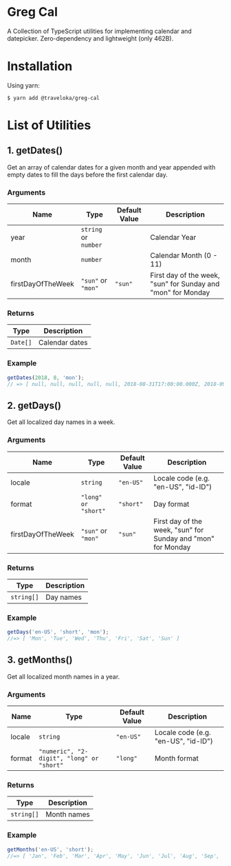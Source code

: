 # Greg Cal

A Collection of TypeScript utilities for implementing calendar and datepicker. Zero-dependency and lightweight (only 462B).

# Installation

Using yarn:

```
$ yarn add @traveloka/greg-cal
```

# List of Utilities

## 1. getDates()

Get an array of calendar dates for a given month and year appended with empty dates to fill the days before the first calendar day.

### Arguments

| Name              | Type                 | Default Value | Description                                                  |
| ----------------- | -------------------- | ------------- | ------------------------------------------------------------ |
| year              | `string` or `number` |               | Calendar Year                                                |
| month             | `number`             |               | Calendar Month (0 - 11)                                      |
| firstDayOfTheWeek | `"sun"` or `"mon"`   | `"sun"`       | First day of the week, "sun" for Sunday and "mon" for Monday |

### Returns

| Type     | Description    |
| -------- | -------------- |
| `Date[]` | Calendar dates |

### Example

```js
getDates(2018, 8, 'mon');
// => [ null, null, null, null, null, 2018-08-31T17:00:00.000Z, 2018-09-01T17:00:00.000Z, ... ]
```

## 2. getDays()

Get all localized day names in a week.

### Arguments

| Name              | Type                | Default Value | Description                                                  |
| ----------------- | ------------------- | ------------- | ------------------------------------------------------------ |
| locale            | `string`            | `"en-US"`     | Locale code (e.g. "en-US", "id-ID")                          |
| format            | `"long" or "short"` | `"short"`     | Day format                                                   |
| firstDayOfTheWeek | `"sun"` or `"mon"`  | `"sun"`       | First day of the week, "sun" for Sunday and "mon" for Monday |

### Returns

| Type       | Description |
| ---------- | ----------- |
| `string[]` | Day names   |

### Example

```js
getDays('en-US', 'short', 'mon');
//=> [ 'Mon', 'Tue', 'Wed', 'Thu', 'Fri', 'Sat', 'Sun' ]
```

## 3. getMonths()

Get all localized month names in a year.

### Arguments

| Name   | Type                                      | Default Value | Description                         |
| ------ | ----------------------------------------- | ------------- | ----------------------------------- |
| locale | `string`                                  | `"en-US"`     | Locale code (e.g. "en-US", "id-ID") |
| format | `"numeric", "2-digit", "long" or "short"` | `"long"`      | Month format                        |

### Returns

| Type       | Description |
| ---------- | ----------- |
| `string[]` | Month names |

### Example

```js
getMonths('en-US', 'short');
//=> [ 'Jan', 'Feb', 'Mar', 'Apr', 'May', 'Jun', 'Jul', 'Aug', 'Sep', 'Oct', 'Nov', 'Dec' ]
```
